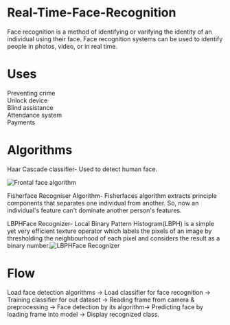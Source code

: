 # Real-Time-Face-Recognition
Face recognition is a method of identifying or varifying the identity of an individual using their face. Face recognition systems can be used to identify people in photos, video, or in real time.

# Uses                                                                                                            
Preventing crime                                                                                 
Unlock device                                                                                   
Blind assistance                                                                                 
Attendance system                                                                               
Payments

# Algorithms

Haar Cascade classifier- Used to detect human face.

![Frontal face algorithm](https://user-images.githubusercontent.com/68141523/123548191-64fd3180-d781-11eb-98d5-87d65898ebad.png)


Fisherface Recogniser Algorithm- Fisherfaces algorithm extracts principle components that separates one individual from another. So, now an individual's feature can't dominate another person's features.
 
 
 LBPHFace Recognizer- Local Binary Pattern Histogram(LBPH) is a simple yet very efficient texture operator which labels the pixels of an image by thresholding the neighbourhood of each pixel and considers the result as a binary number.![LBPHFace Recognizer](https://user-images.githubusercontent.com/68141523/123547686-5ca3f700-d77f-11eb-8a08-93c21d498c57.png)
 
 # Flow
 Load face detection algorithms -> Load classifier for face recognition -> Training classifier for out dataset -> Reading frame from camera & preprocessing -> Face detection by its algorithm-> Predicting face by loading frame into model -> Display recognized class.
